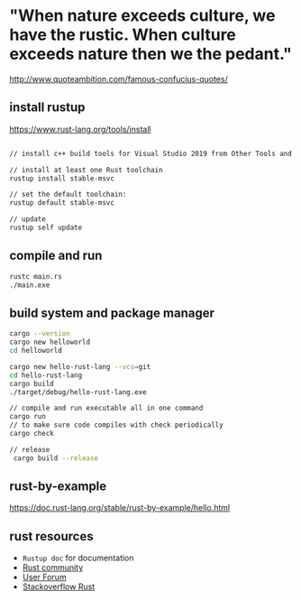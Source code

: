 # "When nature exceeds culture, we have the rustic. When culture exceeds nature then we the pedant."

http://www.quoteambition.com/famous-confucius-quotes/


## install rustup

https://www.rust-lang.org/tools/install

```bash

// install c++ build tools for Visual Studio 2019 from Other Tools and Frameworks section

// install at least one Rust toolchain
rustup install stable-msvc

// set the default toolchain:
rustup default stable-msvc

// update
rustup self update
```
## compile and run

```bash
rustc main.rs
./main.exe
```
## build system and package manager

```bash
cargo --version
cargo new helloworld
cd helloworld

cargo new hello-rust-lang --vcs=git
cd hello-rust-lang
cargo build
./target/debug/hello-rust-lang.exe

// compile and run executable all in one command
cargo run
// to make sure code compiles with check periodically
cargo check

// release
 cargo build --release
```

## rust-by-example
https://doc.rust-lang.org/stable/rust-by-example/hello.html

## rust resources

- `Rustup doc` for documentation
- [Rust community](https://www.rust-lang.org/community)
- [User Forum](https://users.rust-lang.org/)
- [Stackoverflow Rust](https://stackoverflow.com/questions/tagged/rust)
